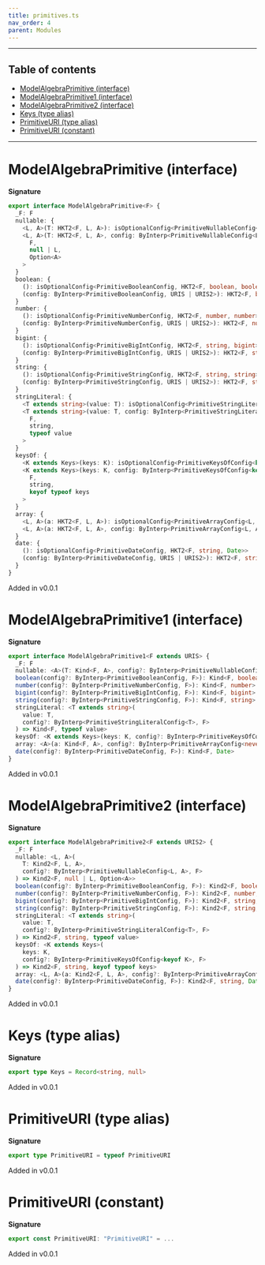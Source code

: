 ```yaml
---
title: primitives.ts
nav_order: 4
parent: Modules
---
```


---

<h2 class="text-delta">Table of contents</h2>

- [ModelAlgebraPrimitive (interface)](#modelalgebraprimitive-interface)
- [ModelAlgebraPrimitive1 (interface)](#modelalgebraprimitive1-interface)
- [ModelAlgebraPrimitive2 (interface)](#modelalgebraprimitive2-interface)
- [Keys (type alias)](#keys-type-alias)
- [PrimitiveURI (type alias)](#primitiveuri-type-alias)
- [PrimitiveURI (constant)](#primitiveuri-constant)

---

# ModelAlgebraPrimitive (interface)

**Signature**

```ts
export interface ModelAlgebraPrimitive<F> {
  _F: F
  nullable: {
    <L, A>(T: HKT2<F, L, A>): isOptionalConfig<PrimitiveNullableConfig<L, A>, HKT2<F, null | L, Option<A>>>
    <L, A>(T: HKT2<F, L, A>, config: ByInterp<PrimitiveNullableConfig<L, A>, URIS | URIS2>): HKT2<
      F,
      null | L,
      Option<A>
    >
  }
  boolean: {
    (): isOptionalConfig<PrimitiveBooleanConfig, HKT2<F, boolean, boolean>>
    (config: ByInterp<PrimitiveBooleanConfig, URIS | URIS2>): HKT2<F, boolean, boolean>
  }
  number: {
    (): isOptionalConfig<PrimitiveNumberConfig, HKT2<F, number, number>>
    (config: ByInterp<PrimitiveNumberConfig, URIS | URIS2>): HKT2<F, number, number>
  }
  bigint: {
    (): isOptionalConfig<PrimitiveBigIntConfig, HKT2<F, string, bigint>>
    (config: ByInterp<PrimitiveBigIntConfig, URIS | URIS2>): HKT2<F, string, bigint>
  }
  string: {
    (): isOptionalConfig<PrimitiveStringConfig, HKT2<F, string, string>>
    (config: ByInterp<PrimitiveStringConfig, URIS | URIS2>): HKT2<F, string, string>
  }
  stringLiteral: {
    <T extends string>(value: T): isOptionalConfig<PrimitiveStringLiteralConfig<T>, HKT2<F, string, typeof value>>
    <T extends string>(value: T, config: ByInterp<PrimitiveStringLiteralConfig<T>, URIS | URIS2>): HKT2<
      F,
      string,
      typeof value
    >
  }
  keysOf: {
    <K extends Keys>(keys: K): isOptionalConfig<PrimitiveKeysOfConfig<keyof K>, HKT2<F, string, keyof typeof keys>>
    <K extends Keys>(keys: K, config: ByInterp<PrimitiveKeysOfConfig<keyof K>, URIS | URIS2>): HKT2<
      F,
      string,
      keyof typeof keys
    >
  }
  array: {
    <L, A>(a: HKT2<F, L, A>): isOptionalConfig<PrimitiveArrayConfig<L, A>, HKT2<F, Array<L>, Array<A>>>
    <L, A>(a: HKT2<F, L, A>, config: ByInterp<PrimitiveArrayConfig<L, A>, URIS | URIS2>): HKT2<F, Array<L>, Array<A>>
  }
  date: {
    (): isOptionalConfig<PrimitiveDateConfig, HKT2<F, string, Date>>
    (config: ByInterp<PrimitiveDateConfig, URIS | URIS2>): HKT2<F, string, Date>
  }
}
```

Added in v0.0.1

# ModelAlgebraPrimitive1 (interface)

**Signature**

```ts
export interface ModelAlgebraPrimitive1<F extends URIS> {
  _F: F
  nullable: <A>(T: Kind<F, A>, config?: ByInterp<PrimitiveNullableConfig<never, A>, F>) => Kind<F, Option<A>>
  boolean(config?: ByInterp<PrimitiveBooleanConfig, F>): Kind<F, boolean>
  number(config?: ByInterp<PrimitiveNumberConfig, F>): Kind<F, number>
  bigint(config?: ByInterp<PrimitiveBigIntConfig, F>): Kind<F, bigint>
  string(config?: ByInterp<PrimitiveStringConfig, F>): Kind<F, string>
  stringLiteral: <T extends string>(
    value: T,
    config?: ByInterp<PrimitiveStringLiteralConfig<T>, F>
  ) => Kind<F, typeof value>
  keysOf: <K extends Keys>(keys: K, config?: ByInterp<PrimitiveKeysOfConfig<keyof K>, F>) => Kind<F, keyof typeof keys>
  array: <A>(a: Kind<F, A>, config?: ByInterp<PrimitiveArrayConfig<never, A>, F>) => Kind<F, Array<A>>
  date(config?: ByInterp<PrimitiveDateConfig, F>): Kind<F, Date>
}
```

Added in v0.0.1

# ModelAlgebraPrimitive2 (interface)

**Signature**

```ts
export interface ModelAlgebraPrimitive2<F extends URIS2> {
  _F: F
  nullable: <L, A>(
    T: Kind2<F, L, A>,
    config?: ByInterp<PrimitiveNullableConfig<L, A>, F>
  ) => Kind2<F, null | L, Option<A>>
  boolean(config?: ByInterp<PrimitiveBooleanConfig, F>): Kind2<F, boolean, boolean>
  number(config?: ByInterp<PrimitiveNumberConfig, F>): Kind2<F, number, number>
  bigint(config?: ByInterp<PrimitiveBigIntConfig, F>): Kind2<F, string, bigint>
  string(config?: ByInterp<PrimitiveStringConfig, F>): Kind2<F, string, string>
  stringLiteral: <T extends string>(
    value: T,
    config?: ByInterp<PrimitiveStringLiteralConfig<T>, F>
  ) => Kind2<F, string, typeof value>
  keysOf: <K extends Keys>(
    keys: K,
    config?: ByInterp<PrimitiveKeysOfConfig<keyof K>, F>
  ) => Kind2<F, string, keyof typeof keys>
  array: <L, A>(a: Kind2<F, L, A>, config?: ByInterp<PrimitiveArrayConfig<L, A>, F>) => Kind2<F, Array<L>, Array<A>>
  date(config?: ByInterp<PrimitiveDateConfig, F>): Kind2<F, string, Date>
}
```

Added in v0.0.1

# Keys (type alias)

**Signature**

```ts
export type Keys = Record<string, null>
```

Added in v0.0.1

# PrimitiveURI (type alias)

**Signature**

```ts
export type PrimitiveURI = typeof PrimitiveURI
```

Added in v0.0.1

# PrimitiveURI (constant)

**Signature**

```ts
export const PrimitiveURI: "PrimitiveURI" = ...
```

Added in v0.0.1
